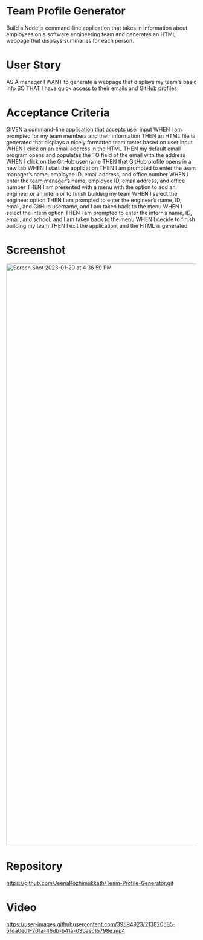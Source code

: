 # Team Profile Generator
Build a Node.js command-line application that takes in information about employees on a software engineering team and generates an HTML webpage that displays summaries for each person.

# User Story
AS A manager
I WANT to generate a webpage that displays my team's basic info
SO THAT I have quick access to their emails and GitHub profiles

# Acceptance Criteria
GIVEN a command-line application that accepts user input
WHEN I am prompted for my team members and their information
THEN an HTML file is generated that displays a nicely formatted team roster based on user input
WHEN I click on an email address in the HTML
THEN my default email program opens and populates the TO field of the email with the address
WHEN I click on the GitHub username
THEN that GitHub profile opens in a new tab
WHEN I start the application
THEN I am prompted to enter the team manager’s name, employee ID, email address, and office number
WHEN I enter the team manager’s name, employee ID, email address, and office number
THEN I am presented with a menu with the option to add an engineer or an intern or to finish building my team
WHEN I select the engineer option
THEN I am prompted to enter the engineer’s name, ID, email, and GitHub username, and I am taken back to the menu
WHEN I select the intern option
THEN I am prompted to enter the intern’s name, ID, email, and school, and I am taken back to the menu
WHEN I decide to finish building my team
THEN I exit the application, and the HTML is generated

# Screenshot
<img width="1540" alt="Screen Shot 2023-01-20 at 4 36 59 PM" src="https://user-images.githubusercontent.com/39594923/213815980-bb5dab73-ccc2-4a3b-8bc2-5814041cd006.png">


# Repository
https://github.com/JeenaKozhimukkath/Team-Profile-Generator.git

# Video


https://user-images.githubusercontent.com/39594923/213820585-51da0ed1-201a-46db-b41a-03baec15798e.mp4






